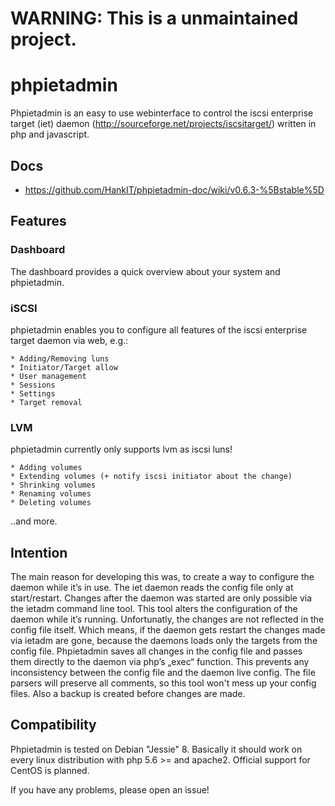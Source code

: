 # WARNING: This is a unmaintained project.

# phpietadmin
Phpietadmin is an easy to use webinterface to control the iscsi enterprise target (iet) daemon (http://sourceforge.net/projects/iscsitarget/) written in php and javascript.

## Docs
* https://github.com/HankIT/phpietadmin-doc/wiki/v0.6.3-%5Bstable%5D

## Features
### Dashboard
The dashboard provides a quick overview about your system and phpietadmin.

### iSCSI
phpietadmin enables you to configure all features of the iscsi enterprise target daemon via web, e.g.:

    * Adding/Removing luns
    * Initiator/Target allow
    * User management
    * Sessions
    * Settings
    * Target removal

### LVM
phpietadmin currently only supports lvm as iscsi luns!

    * Adding volumes
    * Extending volumes (+ notify iscsi initiator about the change)
    * Shrinking volumes
    * Renaming volumes
    * Deleting volumes

..and more.

## Intention
The main reason for developing this was, to create a way to configure the daemon while it’s in use. The iet daemon reads
the config file only at start/restart. Changes after the daemon was started are only possible via the ietadm command line
tool. This tool alters the configuration of the daemon while it’s running. Unfortunatly, the changes are not reflected
in the config file itself. Which means, if the daemon gets restart the changes made via ietadm are gone, because the
daemons loads only the targets from the config file. Phpietadmin saves all changes in the config file and passes them
directly to the daemon via php’s „exec“ function. This prevents any inconsistency between the config file and the
daemon live config. The file parsers will preserve all comments, so this tool won't mess up your config files. Also a
backup is created before changes are made.

## Compatibility
Phpietadmin is tested on Debian "Jessie" 8. Basically it should work on every linux distribution with php 5.6 >= and apache2.
Official support for CentOS is planned.

If you have any problems, please open an issue!
